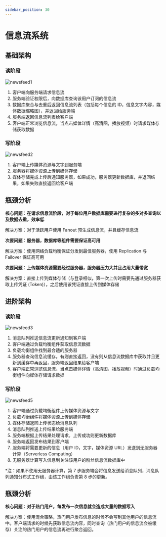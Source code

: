 ```yaml
---
sidebar_position: 30
---
```


# 信息流系统

## 基础架构

### 读阶段
<img src="https://cdn.jsdelivr.net/gh/Interview-Science/Book/static/img/system/newsfeed1.jpg" alt="newsfeed1" />

1. 客户端向服务端请求信息流
2. 服务端验证权限后，向数据库查询该用户订阅的信息流
3. 数据库聚合与去重后返回信息流列表（包括每个信息的 ID，信息文字内容，媒体数据缩略图），并返回给服务端
4. 服务端返回信息流列表给客户端
5. 客户端正常浏览信息流，当点击媒体详情（高清图，播放视频）时请求媒体存储获取数据

### 写阶段
<img src="https://cdn.jsdelivr.net/gh/Interview-Science/Book/static/img/system/newsfeed2.jpg" alt="newsfeed2" />

1. 客户端上传媒体资源与文字到服务端
2. 服务器将媒体资源上传到媒体存储
3. 媒体存储完成上传后通知服务器，如果成功，服务器更新数据库，并返回结果，如果失败直接返回给客户端

## 瓶颈分析

**核心问题：在请求信息流阶段，对于每位用户数据库需要进行复杂的多对多查询以及数据去重，效率低**

解决方案：对于活跃用户使用 Fanout 预生成信息流，并且缓存信息流

**次要问题：服务器，数据库等组件需要保证高可用**

解决方案：使用网络负载均衡保证分发到最佳服务器，使用 Replication 与 Failover 保证高可用

**次要问题：上传媒体资源需要经过服务器，服务器压力大并且占用大量带宽**

解决方案：直接上传到媒体存储（与登录相似，第一次上传时需要先通过服务器获取上传凭证 (Token)），之后使用该凭证直接上传到媒体存储

## 进阶架构

### 读阶段
<img src="https://cdn.jsdelivr.net/gh/Interview-Science/Book/static/img/system/newsfeed3.jpg" alt="newsfeed3" />

1. 消息队列推送信息流更新通知到客户端
2. 客户端通过负载均衡组件获取信息流数据
3. 负载均衡组件找到最合适的服务器
4. 服务器查询信息流缓存，有则直接返回，没有则从信息流数据库中获取并且更新到缓存中再返回，服务端返回结果给客户端
5. 客户端正常浏览信息流，当点击媒体详情（高清图，播放视频）时通过负载均衡组件向媒体存储请求数据

### 写阶段
<img src="https://cdn.jsdelivr.net/gh/Interview-Science/Book/static/img/system/newsfeed5.jpg" alt="newsfeed5" />

1. 客户端通过负载均衡组件上传媒体资源与文字
2. 负载均衡组件将媒体资源上传到媒体存储
3. 媒体存储返回上传状态给消息队列
4. 消息队列推送上传结果给服务端
5. 服务端根据上传结果处理请求，上传成功则更新数据库
6. 服务端返回发布结果到客户端
7. 服务端将需要更新的信息（用户 ID，文字，媒体资源 URL）发送到无服务器计算（Serverless Computing）
8. 无服务器计算写入信息到关注该用户的粉丝信息流数据库中

*注：如果不使用无服务器计算，第 7 步服务端会将信息发送给消息队列，消息队列通知分布式工作组，由该工作组负责第 8 步的更新。

## 瓶颈分析

**核心问题：对于热门用户，每发布一次信息就会造成大量的数据写入**

解决方案：使用混合策略，热门用户发布信息的时候不会写到其他用户的信息流中。客户端请求的时候先获取信息流内容，同时查询（热门用户的信息流会被缓存）关注的热门用户的信息流再进行聚合返回。
